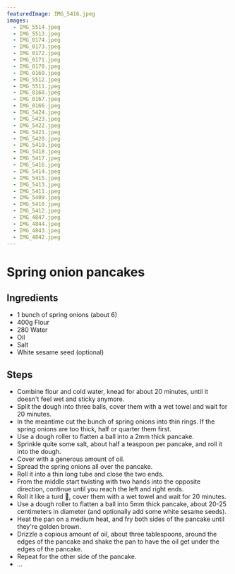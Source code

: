```yaml
---
featuredImage: IMG_5416.jpeg
images:
  - IMG_5514.jpeg
  - IMG_5513.jpeg
  - IMG_0174.jpeg
  - IMG_0173.jpeg
  - IMG_0172.jpeg
  - IMG_0171.jpeg
  - IMG_0170.jpeg
  - IMG_0169.jpeg
  - IMG_5512.jpeg
  - IMG_5511.jpeg
  - IMG_0168.jpeg
  - IMG_0167.jpeg
  - IMG_0166.jpeg
  - IMG_5424.jpeg
  - IMG_5423.jpeg
  - IMG_5422.jpeg
  - IMG_5421.jpeg
  - IMG_5420.jpeg
  - IMG_5419.jpeg
  - IMG_5418.jpeg
  - IMG_5417.jpeg
  - IMG_5416.jpeg
  - IMG_5414.jpeg
  - IMG_5415.jpeg
  - IMG_5413.jpeg
  - IMG_5411.jpeg
  - IMG_5409.jpeg
  - IMG_5410.jpeg
  - IMG_5412.jpeg
  - IMG_4847.jpeg
  - IMG_4844.jpeg
  - IMG_4843.jpeg
  - IMG_4842.jpeg
---
```


# Spring onion pancakes

## Ingredients

- 1 bunch of spring onions (about 6)
- 400g Flour
- 280 Water
- Oil
- Salt
- White sesame seed (optional)

## Steps

- Combine flour and cold water, knead for about 20 minutes, until it doesn't feel wet and sticky anymore.
- Split the dough into three balls, cover them with a wet towel and wait for 20 minutes.
- In the meantime cut the bunch of spring onions into thin rings. If the spring onions are too thick, half or quarter them first.
- Use a dough roller to flatten a ball into a 2mm thick pancake.
- Sprinkle quite some salt, about half a teaspoon per pancake, and roll it into the dough.
- Cover with a generous amount of oil.
- Spread the spring onions all over the pancake.
- Roll it into a thin long tube and close the two ends.
- From the middle start twisting with two hands into the opposite direction, continue until you reach the left and right ends.
- Roll it like a turd 💩, cover them with a wet towel and wait for 20 minutes.
- Use a dough roller to flatten a ball into 5mm thick pancake, about 20-25 centimeters in diameter (and optionally add some white sesame seeds).
- Heat the pan on a medium heat, and fry both sides of the pancake until they're golden brown.
- Drizzle a copious amount of oil, about three tablespoons, around the edges of the pancake and shake the pan to have the oil get under the edges of the pancake.
- Repeat for the other side of the pancake.
- ...
